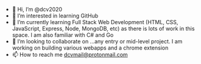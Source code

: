 - 👋 Hi, I’m @dcv2020
- 👀 I’m interested in learning GitHub
- 🌱 I’m currently learning Full Stack Web Development (HTML, CSS, JavaScript, Express, Node, MongoDB, etc) as there is lots of work in this space. I am also familiar with C# and Go
- 💞️ I’m looking to collaborate on ...any entry or mid-level project. I am working on building various webapps and a chrome extension
- 📫 How to reach me dcvmail@protonmail.com

<!---
dcv2020/dcv2020 is a ✨ special ✨ repository because its `README.md` (this file) appears on your GitHub profile.
You can click the Preview link to take a look at your changes.
--->
